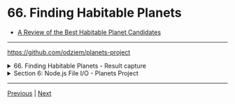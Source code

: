 # 66. Finding Habitable Planets

-   [A Review of the Best Habitable Planet Candidates](https://www.centauri-dreams.org/2015/01/30/a-review-of-the-best-habitable-planet-candidates/)

---

https://github.com/odziem/planets-project

<details>
  <summary> 66. Finding Habitable Planets - Result capture </summary>

  - `index.js`
  ```
const  { parse } = require('csv-parse');
const fs = require('fs');

const habitablePlanets = [];

function isHabitablePlanet(planet) {
    return planet['koi_disposition'] === 'CONFIRMED'
        && planet['koi_insol'] > 0.36 && planet['koi_insol'] < 1.11
        && planet['koi_prad'] < 1.6;
}

fs.createReadStream('kepler_data.csv')
    .pipe(parse({
        comment: '#',
        columns: true
    }))
    .on('data', (data) => {
        if (isHabitablePlanet(data)){
            habitablePlanets.push(data);
        }
    })
    .on('error', (err) => {
        console.log(err);
    })
    .on('end', () => {
        console.log(`${habitablePlanets.length} habitable planets found!`);
    });
  ```
  ---

  -   run `node index.js`

  ```
  8 habitable planets found!
  ```
</details>

<details>
  <summary> Section 6: Node.js File I/O - Planets Project </summary>

  - [Codebase: planets-project](../src/6_planets-project/)

</details>

---

[Previous](./65_Parsing-Our-Planets-Data.md) | [Next](./67_Exploring-Habitable-Planets.md)